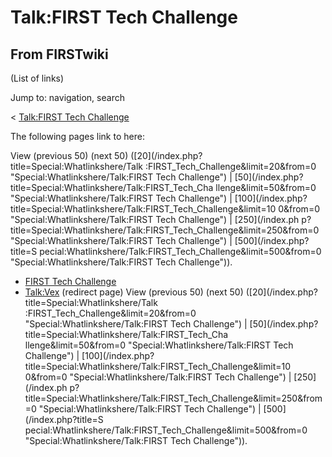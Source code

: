 # Talk:FIRST Tech Challenge

## From FIRSTwiki

(List of links)

Jump to: navigation, search

< [Talk:FIRST Tech Challenge](/index.php?title=Talk:FIRST_Tech_Challenge&redirect=no "Talk:FIRST
Tech Challenge")

The following pages link to here:

View (previous 50) (next 50) ([20](/index.php?title=Special:Whatlinkshere/Talk
:FIRST_Tech_Challenge&limit=20&from=0 "Special:Whatlinkshere/Talk:FIRST Tech
Challenge") | [50](/index.php?title=Special:Whatlinkshere/Talk:FIRST_Tech_Cha
llenge&limit=50&from=0 "Special:Whatlinkshere/Talk:FIRST Tech Challenge") | [100](/index.php?title=Special:Whatlinkshere/Talk:FIRST_Tech_Challenge&limit=10
0&from=0 "Special:Whatlinkshere/Talk:FIRST Tech Challenge") | [250](/index.ph
p?title=Special:Whatlinkshere/Talk:FIRST_Tech_Challenge&limit=250&from=0 "Special:Whatlinkshere/Talk:FIRST Tech Challenge") | [500](/index.php?title=S
pecial:Whatlinkshere/Talk:FIRST_Tech_Challenge&limit=500&from=0 "Special:Whatlinkshere/Talk:FIRST Tech Challenge")).

- [FIRST Tech Challenge](FIRST_Tech_Challenge "FIRST Tech Challenge")
- [Talk:Vex](/index.php?title=Talk:Vex&redirect=no "Talk:Vex") (redirect page) View (previous 50) (next 50) ([20](/index.php?title=Special:Whatlinkshere/Talk
  :FIRST_Tech_Challenge&limit=20&from=0 "Special:Whatlinkshere/Talk:FIRST Tech
  Challenge") | [50](/index.php?title=Special:Whatlinkshere/Talk:FIRST_Tech_Cha
  llenge&limit=50&from=0 "Special:Whatlinkshere/Talk:FIRST Tech Challenge") | [100](/index.php?title=Special:Whatlinkshere/Talk:FIRST_Tech_Challenge&limit=10
  0&from=0 "Special:Whatlinkshere/Talk:FIRST Tech Challenge") | [250](/index.ph
  p?title=Special:Whatlinkshere/Talk:FIRST_Tech_Challenge&limit=250&from=0 "Special:Whatlinkshere/Talk:FIRST Tech Challenge") | [500](/index.php?title=S
  pecial:Whatlinkshere/Talk:FIRST_Tech_Challenge&limit=500&from=0 "Special:Whatlinkshere/Talk:FIRST Tech Challenge")).
